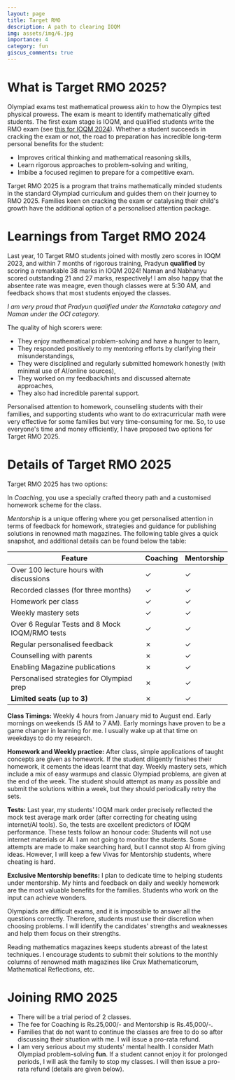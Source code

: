 ```yaml
---
layout: page
title: Target RMO
description: A path to clearing IOQM
img: assets/img/6.jpg
importance: 4
category: fun
giscus_comments: true
---
```


# What is Target RMO 2025?

Olympiad exams test mathematical prowess akin to how the Olympics test physical prowess. The exam is meant to identify mathematically gifted students. The first exam stage is IOQM, and qualified students write the RMO exam (see [this for IOQM 2024](https://olympiads.hbcse.tifr.res.in/about-olympiads/stages/mathematical-olympiad/)). Whether a student succeeds in cracking the exam or not, the road to preparation has incredible long-term personal benefits for the student:

- Improves critical thinking and mathematical reasoning skills,
- Learn rigorous approaches to problem-solving and writing,
- Imbibe a focused regimen to prepare for a competitive exam.

Target RMO 2025 is a program that trains mathematically minded students in the standard Olympiad curriculum and guides them on their journey to RMO 2025. Families keen on cracking the exam or catalysing their child's growth have the additional option of a personalised attention package.

# Learnings from Target RMO 2024

Last year, 10 Target RMO students joined with mostly zero scores in IOQM 2023, and within 7 months of rigorous training, Pradyun **qualified** by scoring a remarkable 38 marks in IOQM 2024! Naman and Nabhanyu scored outstanding 21 and 27 marks, respectively! I am also happy that the absentee rate was meagre, even though classes were at 5:30 AM, and feedback shows that most students enjoyed the classes.

_I am very proud that Pradyun qualified under the Karnataka category and Naman under the OCI category._

The quality of high scorers were:

- They enjoy mathematical problem-solving and have a hunger to learn,
- They responded positively to my mentoring efforts by clarifying their misunderstandings,
- They were disciplined and regularly submitted homework honestly (with minimal use of AI/online sources),
- They worked on my feedback/hints and discussed alternate approaches,
- They also had incredible parental support.

Personalised attention to homework, counselling students with their families, and supporting students who want to do extracurricular math were very effective for some families but very time-consuming for me. So, to use everyone's time and money efficiently, I have proposed two options for Target RMO 2025.

# Details of Target RMO 2025

Target RMO 2025 has two options:

In _Coaching_, you use a specially crafted theory path and a customised homework scheme for the class.

_Mentorship_ is a unique offering where you get personalised attention in terms of feedback for homework, strategies and guidance for publishing solutions in renowned math magazines. The following table gives a quick snapshot, and additional details can be found below the table:

| Feature                                        | Coaching | Mentorship |
| ---------------------------------------------- | -------- | ---------- |
| Over 100 lecture hours with discussions        | ✓        | ✓          |
| Recorded classes (for three months)            | ✓        | ✓          |
| Homework per class                             | ✓        | ✓          |
| Weekly mastery sets                            | ✓        | ✓          |
| Over 6 Regular Tests and 8 Mock IOQM/RMO tests | ✓        | ✓          |
| Regular personalised feedback                  | ✗        | ✓          |
| Counselling with parents                       | ✗        | ✓          |
| Enabling Magazine publications                 | ✗        | ✓          |
| Personalised strategies for Olympiad prep      | ✗        | ✓          |
| **Limited seats** **(up to 3)**                | ✗        | ✓          |

**Class Timings:** Weekly 4 hours from January mid to August end. Early mornings on weekends (5 AM to 7 AM). Early mornings have proven to be a game changer in learning for me. I usually wake up at that time on weekdays to do my research.

**Homework and Weekly practice:** After class, simple applications of taught concepts are given as homework. If the student diligently finishes their homework, it cements the ideas learnt that day. Weekly mastery sets, which include a mix of easy warmups and classic Olympiad problems, are given at the end of the week. The student should attempt as many as possible and submit the solutions within a week, but they should periodically retry the sets.

**Tests:** Last year, my students' IOQM mark order precisely reflected the mock test average mark order (after correcting for cheating using internet/AI tools). So, the tests are excellent predictors of IOQM performance. These tests follow an honour code: Students will not use internet materials or AI. I am not going to monitor the students. Some attempts are made to make searching hard, but I cannot stop AI from giving ideas. However, I will keep a few Vivas for Mentorship students, where cheating is hard.

**Exclusive Mentorship benefits:** I plan to dedicate time to helping students under mentorship. My hints and feedback on daily and weekly homework are the most valuable benefits for the families. Students who work on the input can achieve wonders.

Olympiads are difficult exams, and it is impossible to answer all the questions correctly. Therefore, students must use their discretion when choosing problems. I will identify the candidates' strengths and weaknesses and help them focus on their strengths.

Reading mathematics magazines keeps students abreast of the latest techniques. I encourage students to submit their solutions to the monthly columns of renowned math magazines like Crux Mathematicorum, Mathematical Reflections, etc.

# Joining RMO 2025

- There will be a trial period of 2 classes.
- The fee for Coaching is Rs.25,000/- and Mentorship is Rs.45,000/-.
- Families that do not want to continue the classes are free to do so after discussing their situation with me. I will issue a pro-rata refund.
- I am very serious about my students' mental health. I consider Math Olympiad problem-solving **fun**. If a student cannot enjoy it for prolonged periods, I will ask the family to stop my classes. I will then issue a pro-rata refund (details are given below).
